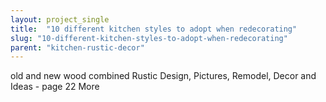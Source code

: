 ```yaml
---
layout: project_single
title:  "10 different kitchen styles to adopt when redecorating"
slug: "10-different-kitchen-styles-to-adopt-when-redecorating"
parent: "kitchen-rustic-decor"
---
```

old and new wood combined Rustic Design, Pictures, Remodel, Decor and Ideas - page 22                                                                                                                                                      More